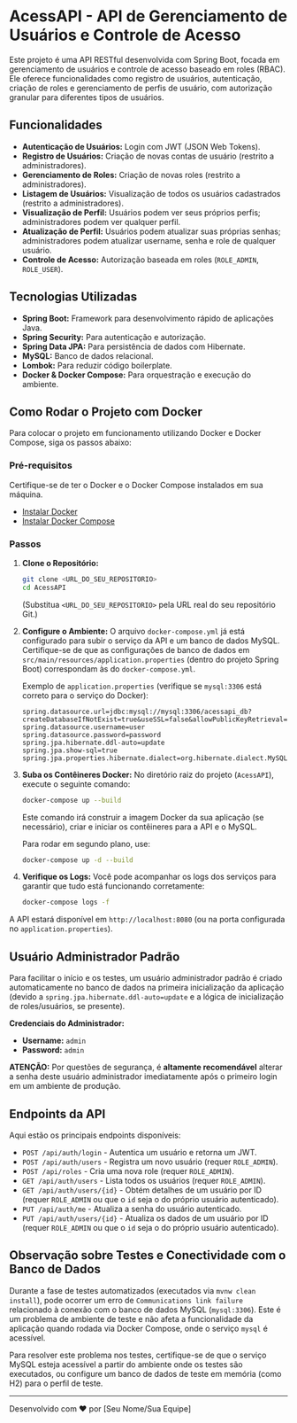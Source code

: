 # AcessAPI - API de Gerenciamento de Usuários e Controle de Acesso

Este projeto é uma API RESTful desenvolvida com Spring Boot, focada em gerenciamento de usuários e controle de acesso baseado em roles (RBAC). Ele oferece funcionalidades como registro de usuários, autenticação, criação de roles e gerenciamento de perfis de usuário, com autorização granular para diferentes tipos de usuários.

## Funcionalidades

*   **Autenticação de Usuários:** Login com JWT (JSON Web Tokens).
*   **Registro de Usuários:** Criação de novas contas de usuário (restrito a administradores).
*   **Gerenciamento de Roles:** Criação de novas roles (restrito a administradores).
*   **Listagem de Usuários:** Visualização de todos os usuários cadastrados (restrito a administradores).
*   **Visualização de Perfil:** Usuários podem ver seus próprios perfis; administradores podem ver qualquer perfil.
*   **Atualização de Perfil:** Usuários podem atualizar suas próprias senhas; administradores podem atualizar username, senha e role de qualquer usuário.
*   **Controle de Acesso:** Autorização baseada em roles (`ROLE_ADMIN`, `ROLE_USER`).

## Tecnologias Utilizadas

*   **Spring Boot:** Framework para desenvolvimento rápido de aplicações Java.
*   **Spring Security:** Para autenticação e autorização.
*   **Spring Data JPA:** Para persistência de dados com Hibernate.
*   **MySQL:** Banco de dados relacional.
*   **Lombok:** Para reduzir código boilerplate.
*   **Docker & Docker Compose:** Para orquestração e execução do ambiente.

## Como Rodar o Projeto com Docker

Para colocar o projeto em funcionamento utilizando Docker e Docker Compose, siga os passos abaixo:

### Pré-requisitos

Certifique-se de ter o Docker e o Docker Compose instalados em sua máquina.

*   [Instalar Docker](https://docs.docker.com/get-docker/)
*   [Instalar Docker Compose](https://docs.docker.com/compose/install/)

### Passos

1.  **Clone o Repositório:**
    ```bash
    git clone <URL_DO_SEU_REPOSITORIO>
    cd AcessAPI
    ```
    (Substitua `<URL_DO_SEU_REPOSITORIO>` pela URL real do seu repositório Git.)

2.  **Configure o Ambiente:**
    O arquivo `docker-compose.yml` já está configurado para subir o serviço da API e um banco de dados MySQL.
    Certifique-se de que as configurações de banco de dados em `src/main/resources/application.properties` (dentro do projeto Spring Boot) correspondam às do `docker-compose.yml`.

    Exemplo de `application.properties` (verifique se `mysql:3306` está correto para o serviço do Docker):
    ```properties
    spring.datasource.url=jdbc:mysql://mysql:3306/acessapi_db?createDatabaseIfNotExist=true&useSSL=false&allowPublicKeyRetrieval=true
    spring.datasource.username=user
    spring.datasource.password=password
    spring.jpa.hibernate.ddl-auto=update
    spring.jpa.show-sql=true
    spring.jpa.properties.hibernate.dialect=org.hibernate.dialect.MySQL8Dialect
    ```

3.  **Suba os Contêineres Docker:**
    No diretório raiz do projeto (`AcessAPI`), execute o seguinte comando:
    ```bash
    docker-compose up --build
    ```
    Este comando irá construir a imagem Docker da sua aplicação (se necessário), criar e iniciar os contêineres para a API e o MySQL.

    Para rodar em segundo plano, use:
    ```bash
    docker-compose up -d --build
    ```

4.  **Verifique os Logs:**
    Você pode acompanhar os logs dos serviços para garantir que tudo está funcionando corretamente:
    ```bash
    docker-compose logs -f
    ```

A API estará disponível em `http://localhost:8080` (ou na porta configurada no `application.properties`).

## Usuário Administrador Padrão

Para facilitar o início e os testes, um usuário administrador padrão é criado automaticamente no banco de dados na primeira inicialização da aplicação (devido a `spring.jpa.hibernate.ddl-auto=update` e a lógica de inicialização de roles/usuários, se presente).

**Credenciais do Administrador:**

*   **Username:** `admin`
*   **Password:** `admin`

**ATENÇÃO:** Por questões de segurança, é **altamente recomendável** alterar a senha deste usuário administrador imediatamente após o primeiro login em um ambiente de produção.

## Endpoints da API

Aqui estão os principais endpoints disponíveis:

*   `POST /api/auth/login` - Autentica um usuário e retorna um JWT.
*   `POST /api/auth/users` - Registra um novo usuário (requer `ROLE_ADMIN`).
*   `POST /api/roles` - Cria uma nova role (requer `ROLE_ADMIN`).
*   `GET /api/auth/users` - Lista todos os usuários (requer `ROLE_ADMIN`).
*   `GET /api/auth/users/{id}` - Obtém detalhes de um usuário por ID (requer `ROLE_ADMIN` ou que o `id` seja o do próprio usuário autenticado).
*   `PUT /api/auth/me` - Atualiza a senha do usuário autenticado.
*   `PUT /api/auth/users/{id}` - Atualiza os dados de um usuário por ID (requer `ROLE_ADMIN` ou que o `id` seja o do próprio usuário autenticado).

## Observação sobre Testes e Conectividade com o Banco de Dados

Durante a fase de testes automatizados (executados via `mvnw clean install`), pode ocorrer um erro de `Communications link failure` relacionado à conexão com o banco de dados MySQL (`mysql:3306`). Este é um problema de ambiente de teste e não afeta a funcionalidade da aplicação quando rodada via Docker Compose, onde o serviço `mysql` é acessível.

Para resolver este problema nos testes, certifique-se de que o serviço MySQL esteja acessível a partir do ambiente onde os testes são executados, ou configure um banco de dados de teste em memória (como H2) para o perfil de teste.

---

Desenvolvido com ❤️ por [Seu Nome/Sua Equipe]

